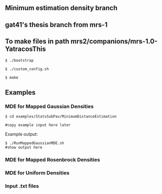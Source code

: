 ## Minimum estimation density branch

## gat41's thesis branch from mrs-1

## To make files in path mrs2/companions/mrs-1.0-YatracosThis

```%sh
$ ./bootstrap

$ ./custom_config.sh

$ make
```
## Examples
### MDE for Mapped Gaussian Densities

```%sh
$ cd examples/StatsSubPav/MinimumDistanceEstimation

#copy example input here later
```
Example output:
```%sh
$ ./RunMappedGaussianMDE.sh
#show output here
```

### MDE for Mapped Rosenbrock Densities

### MDE for Uniform Densities

### Input .txt files
